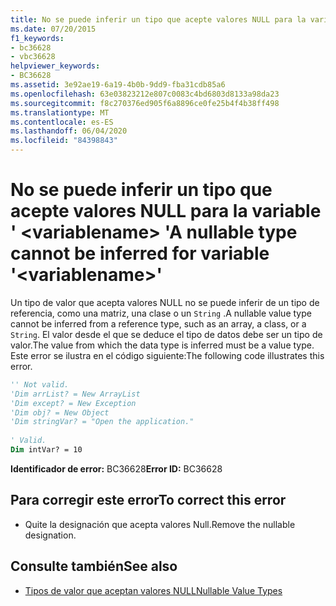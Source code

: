 ```yaml
---
title: No se puede inferir un tipo que acepte valores NULL para la variable ' <variablename> '
ms.date: 07/20/2015
f1_keywords:
- bc36628
- vbc36628
helpviewer_keywords:
- BC36628
ms.assetid: 3e92ae19-6a19-4b0b-9dd9-fba31cdb85a6
ms.openlocfilehash: 63e03823212e807c0083c4bd6803d8133a98da23
ms.sourcegitcommit: f8c270376ed905f6a8896ce0fe25b4f4b38ff498
ms.translationtype: MT
ms.contentlocale: es-ES
ms.lasthandoff: 06/04/2020
ms.locfileid: "84398843"
---
```

# <a name="a-nullable-type-cannot-be-inferred-for-variable-variablename"></a><span data-ttu-id="cafe8-102">No se puede inferir un tipo que acepte valores NULL para la variable ' \<variablename> '</span><span class="sxs-lookup"><span data-stu-id="cafe8-102">A nullable type cannot be inferred for variable '\<variablename>'</span></span>
<span data-ttu-id="cafe8-103">Un tipo de valor que acepta valores NULL no se puede inferir de un tipo de referencia, como una matriz, una clase o un `String` .</span><span class="sxs-lookup"><span data-stu-id="cafe8-103">A nullable value type cannot be inferred from a reference type, such as an array, a class, or a `String`.</span></span> <span data-ttu-id="cafe8-104">El valor desde el que se deduce el tipo de datos debe ser un tipo de valor.</span><span class="sxs-lookup"><span data-stu-id="cafe8-104">The value from which the data type is inferred must be a value type.</span></span> <span data-ttu-id="cafe8-105">Este error se ilustra en el código siguiente:</span><span class="sxs-lookup"><span data-stu-id="cafe8-105">The following code illustrates this error.</span></span>  
  
```vb  
'' Not valid.
'Dim arrList? = New ArrayList  
'Dim except? = New Exception  
'Dim obj? = New Object  
'Dim stringVar? = "Open the application."  
  
' Valid.  
Dim intVar? = 10  
```  
  
 <span data-ttu-id="cafe8-106">**Identificador de error:** BC36628</span><span class="sxs-lookup"><span data-stu-id="cafe8-106">**Error ID:** BC36628</span></span>  
  
## <a name="to-correct-this-error"></a><span data-ttu-id="cafe8-107">Para corregir este error</span><span class="sxs-lookup"><span data-stu-id="cafe8-107">To correct this error</span></span>  
  
- <span data-ttu-id="cafe8-108">Quite la designación que acepta valores Null.</span><span class="sxs-lookup"><span data-stu-id="cafe8-108">Remove the nullable designation.</span></span>  
  
## <a name="see-also"></a><span data-ttu-id="cafe8-109">Consulte también</span><span class="sxs-lookup"><span data-stu-id="cafe8-109">See also</span></span>

- [<span data-ttu-id="cafe8-110">Tipos de valor que aceptan valores NULL</span><span class="sxs-lookup"><span data-stu-id="cafe8-110">Nullable Value Types</span></span>](../programming-guide/language-features/data-types/nullable-value-types.md)
